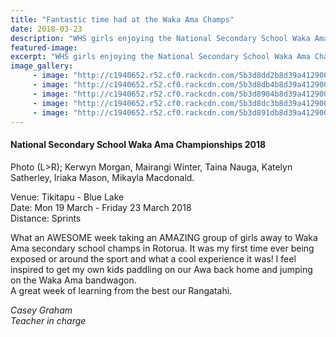 ```yaml
---
title: "Fantastic time had at the Waka Ama Champs"
date: 2018-03-23
description: "WHS girls enjoying the National Secondary School Waka Ama Championships 2018..."
featured-image: 
excerpt: "WHS girls enjoying the National Secondary School Waka Ama Championships 2018."
image_gallery:
     - image: "http://c1940652.r52.cf0.rackcdn.com/5b3d8dd2b8d39a412900013e/29511209_10204223151415256_6755935853269863574_n.jpg"
     - image: "http://c1940652.r52.cf0.rackcdn.com/5b3d8db4b8d39a412900013a/29497649_10204223299378955_3946649586253265715_n.jpg"
     - image: "http://c1940652.r52.cf0.rackcdn.com/5b3d8904b8d39a4129000132/29572803_10204223299098948_950758593896745075_n.jpg"
     - image: "http://c1940652.r52.cf0.rackcdn.com/5b3d8dc3b8d39a412900013c/29513175_10204223299058947_5434774069273529288_n.jpg"
     - image: "http://c1940652.r52.cf0.rackcdn.com/5b3d891db8d39a4129000134/29496838_10204223151575260_1818782663643659607_n.jpg"
---
```


<h4>National Secondary School Waka Ama Championships 2018</h4>
<p>Photo (L&gt;R); Kerwyn Morgan, Mairangi Winter, Taina Nauga, Katelyn Satherley, Iriaka Mason, Mikayla Macdonald.</p>
<p>Venue: Tikitapu - Blue Lake<br /> Date: Mon 19 March - Friday 23 March 2018&nbsp;<br /> Distance: Sprints</p>
<p>What an AWESOME week taking an AMAZING group of girls away to Waka Ama secondary school champs in Rotorua. It was my first time ever being exposed or around the sport and what a cool experience it was! I feel inspired to get my own kids paddling on our Awa back home and jumping on the Waka Ama bandwagon.&nbsp;<br /> A great week of learning from the best our Rangatahi.</p>
<p><em>Casey Graham</em><br /><em>Teacher in charge</em></p>

